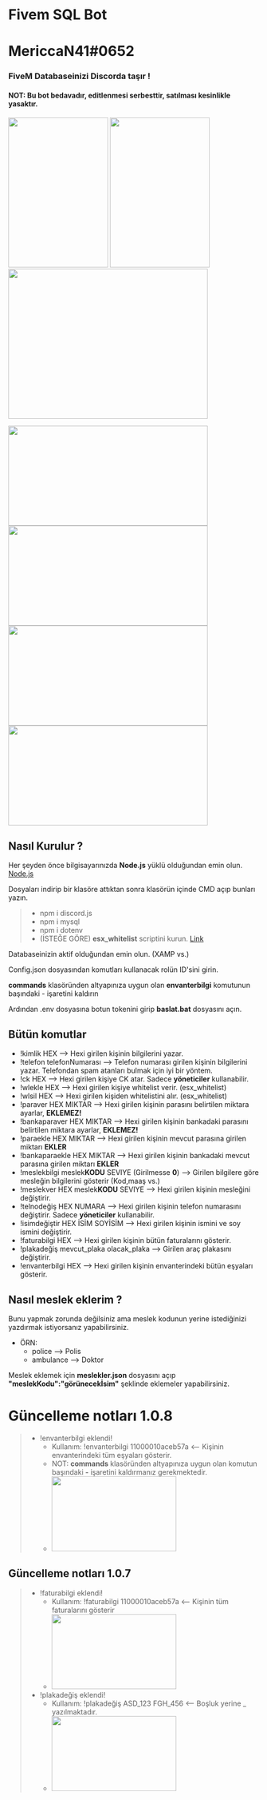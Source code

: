 # Fivem SQL Bot
# MericcaN41#0652
### FiveM Databaseinizi Discorda taşır !
#### NOT: Bu bot bedavadır, editlenmesi serbesttir, satılması kesinlikle yasaktır.
<img src="https://i.imgur.com/MNRbibv.png" width="200"  height="300"> <img src="https://i.imgur.com/cM5iYkR.png" width="200"  height="300"> <img src="https://i.imgur.com/9QFENK8.png" width="400" height="300">


<img src="https://i.imgur.com/3HqfULc.png" width="400" height="200"> <img src="https://i.imgur.com/VemlW50.png" width="400" height="200">
<img src="https://i.imgur.com/NiLMMd8.png" width="400" height="200"> <img src="https://i.imgur.com/95TmOCt.png" width="400" height="200">






## Nasıl Kurulur ?

Her şeyden önce bilgisayarınızda **Node.js** yüklü olduğundan emin olun. [Node.js](https://nodejs.org/)

Dosyaları indirip bir klasöre attıktan sonra klasörün içinde CMD açıp bunları yazın.
> * npm i discord.js
> * npm i mysql
> * npm i dotenv
> * (İSTEĞE GÖRE) **esx_whitelist** scriptini kurun. [Link](https://github.com/esx-framework/esx_whitelist)

<p>Databaseinizin aktif olduğundan emin olun. (XAMP vs.)</p>
<p>Config.json dosyasından komutları kullanacak rolün ID'sini girin.</p>
<p><strong>commands</strong> klasöründen altyapınıza uygun olan <strong>envanterbilgi</strong> komutunun başındaki - işaretini kaldırın</p>
<p>Ardından .env dosyasına botun tokenini girip <strong>baslat.bat</strong> dosyasını açın.</p>


## Bütün komutlar

* !kimlik HEX --> Hexi girilen kişinin bilgilerini yazar.
* !telefon telefonNumarası --> Telefon numarası girilen kişinin bilgilerini yazar. Telefondan spam atanları bulmak için iyi bir yöntem.
* !ck HEX --> Hexi girilen kişiye CK atar. Sadece **yöneticiler** kullanabilir.
* !wlekle HEX --> Hexi girilen kişiye whitelist verir. (esx_whitelist)
* !wlsil HEX --> Hexi girilen kişiden whitelistini alır. (esx_whitelist)
* !paraver HEX MIKTAR --> Hexi girilen kişinin parasını belirtilen miktara ayarlar, **EKLEMEZ!**
* !bankaparaver HEX MIKTAR --> Hexi girilen kişinin bankadaki parasını belirtilen miktara ayarlar, **EKLEMEZ!**
* !paraekle HEX MIKTAR --> Hexi girilen kişinin mevcut parasına girilen miktarı **EKLER**
* !bankaparaekle HEX MIKTAR --> Hexi girilen kişinin bankadaki mevcut parasına girilen miktarı **EKLER**
* !meslekbilgi meslek**KODU** SEVIYE (Girilmesse **0**) --> Girilen bilgilere göre mesleğin bilgilerini gösterir (Kod,maaş vs.)
* !meslekver HEX meslek**KODU** SEVIYE --> Hexi girilen kişinin mesleğini değiştirir.
* !telnodeğiş HEX NUMARA --> Hexi girilen kişinin telefon numarasını değiştirir. Sadece **yöneticiler** kullanabilir.
* !isimdeğiştir HEX İSİM SOYİSİM --> Hexi girilen kişinin ismini ve soy ismini değiştirir.
* !faturabilgi HEX --> Hexi girilen kişinin bütün faturalarını gösterir.
* !plakadeğiş mevcut_plaka olacak_plaka --> Girilen araç plakasını değiştirir.
* !envanterbilgi HEX --> Hexi girilen kişinin envanterindeki bütün eşyaları gösterir.

## Nasıl meslek eklerim ?

Bunu yapmak zorunda değilsiniz ama meslek kodunun yerine istediğinizi yazdırmak istiyorsanız yapabilirsiniz.
* ÖRN: 
  * police --> Polis
  * ambulance --> Doktor

Meslek eklemek için **meslekler.json** dosyasını açıp **"meslekKodu":"görünecekİsim"** şeklinde eklemeler yapabilirsiniz.

# Güncelleme notları 1.0.8
> * !envanterbilgi eklendi!
>   * Kullanım: !envanterbilgi 11000010aceb57a <-- Kişinin envanterindeki tüm eşyaları gösterir.
>   * NOT: **commands** klasöründen altyapınıza uygun olan komutun başındaki **-** işaretini kaldırmanız gerekmektedir.
>   * <img src="https://i.imgur.com/tidHLIz.png" width="250" height="150">


## Güncelleme notları 1.0.7
> * !faturabilgi eklendi!
>   * Kullanım: !faturabilgi 11000010aceb57a <-- Kişinin tüm faturalarını gösterir
>   * <img src="https://i.imgur.com/7l3CQDV.png" width="250" height="150">
> * !plakadeğiş eklendi!
>   * Kullanım: !plakadeğiş ASD_123 FGH_456 <-- Boşluk yerine _ yazılmaktadır.
>   * <img src="https://i.imgur.com/HJUYCja.png" width="250" height="150">
